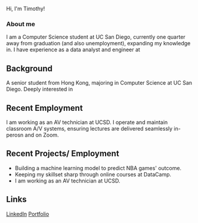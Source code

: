 Hi, I'm Timothy!

### About me
I am a Computer Science student at UC San Diego, currently one quarter away from graduation (and also unemployment), expanding my knowledge in. I have experience as a data analyst and engineer at  


## Background
A senior student from Hong Kong, majoring in Computer Science at UC San Diego. Deeply interested in 

## Recent Employment
I am working as an AV technician at UCSD. I operate and maintain classroom A/V systems, ensuring lectures are delivered seamlessly in-perosn and on Zoom.

## Recent Projects/ Employment
- Building a machine learning model to predict NBA games' outcome.
- Keeping my skillset sharp through online courses at DataCamp.
- I am working as an AV technician at UCSD.

## Links
[Linkedln](https://www.linkedin.com/in/wai-taing-lam-417a43227/)
[Portfolio](https://timothy-lam-portfolio.netlify.app/)
<!--
**Timothy0727/Timothy0727** is a ✨ _special_ ✨ repository because its `README.md` (this file) appears on your GitHub profile.

Here are some ideas to get you started:

- 🔭 I’m currently working on ...
- 🌱 I’m currently learning ...
- 👯 I’m looking to collaborate on ...
- 🤔 I’m looking for help with ...
- 💬 Ask me about ...
- 📫 How to reach me: ...
- 😄 Pronouns: ...
- ⚡ Fun fact: ...
-->
